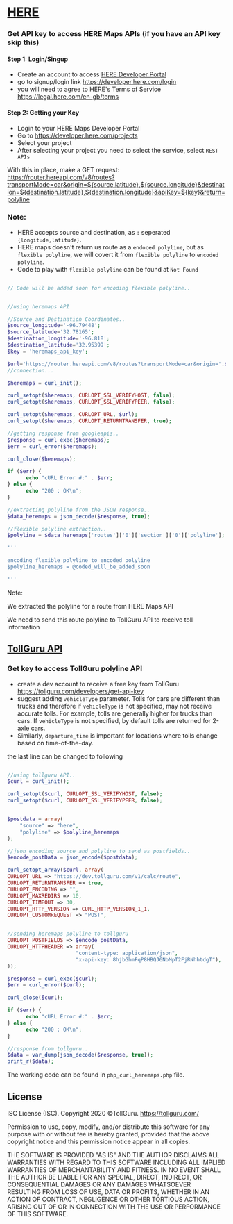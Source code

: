 # [HERE](https://developer.here.com/)

### Get API key to access HERE Maps APIs (if you have an API key skip this)
#### Step 1: Login/Singup
* Create an account to access [HERE Developer Portal](https://developer.here.com/)
* go to signup/login link https://developer.here.com/login
* you will need to agree to HERE's Terms of Service https://legal.here.com/en-gb/terms

#### Step 2: Getting your Key
* Login to your HERE Maps Developer Portal
* Go to https://developer.here.com/projects
* Select your project
* After selecting your project you need to select the service, select
  `REST APIs`


With this in place, make a GET request: https://router.hereapi.com/v8/routes?transportMode=car&origin=${source.latitude},${source.longitude}&destination=${destination.latitude},${destination.longitude}&apiKey=${key}&return=polyline
### Note:
* HERE accepts source and destination, as `:` seperated `{longitude,latitude}`.
* HERE maps doesn't return us route as a `endoced polyline`, but as
  `flexible polyline`, we will covert it from `flexible polyline` to
  `encoded polyline`.
* Code to play with `flexible polyline` can be found at `Not Found`

```php

// Code will be added soon for encoding flexible polyline..

```

```php

//using heremaps API

//Source and Destination Coordinates..
$source_longitude='-96.79448';
$source_latitude='32.78165';
$destination_longitude='-96.818';
$destination_latitude='32.95399';
$key = 'heremaps_api_key';

$url='https://router.hereapi.com/v8/routes?transportMode=car&origin='.$source_latitude.','.$source_longitude.'&destination='.$destination_latitude.','.$destination_longitude.'&apiKey='.$key.'&return=polyline';
//connection...

$heremaps = curl_init();

curl_setopt($heremaps, CURLOPT_SSL_VERIFYHOST, false);
curl_setopt($heremaps, CURLOPT_SSL_VERIFYPEER, false);

curl_setopt($heremaps, CURLOPT_URL, $url);
curl_setopt($heremaps, CURLOPT_RETURNTRANSFER, true);

//getting response from googleapis..
$response = curl_exec($heremaps);
$err = curl_error($heremaps);

curl_close($heremaps);

if ($err) {
	  echo "cURL Error #:" . $err;
} else {
	  echo "200 : OK\n";
}

//extracting polyline from the JSON response..
$data_heremaps = json_decode($response, true);

//flexible polyline extraction..
$polyline = $data_heremaps['routes']['0']['section']['0']['polyline'];

'''

encoding flexible polyline to encoded polyline
$polyline_heremaps = @coded_will_be_added_soon

'''

```

Note:

We extracted the polyline for a route from HERE Maps API

We need to send this route polyline to TollGuru API to receive toll information

## [TollGuru API](https://tollguru.com/developers/docs/)

### Get key to access TollGuru polyline API
* create a dev account to receive a free key from TollGuru https://tollguru.com/developers/get-api-key
* suggest adding `vehicleType` parameter. Tolls for cars are different than trucks and therefore if `vehicleType` is not specified, may not receive accurate tolls. For example, tolls are generally higher for trucks than cars. If `vehicleType` is not specified, by default tolls are returned for 2-axle cars. 
* Similarly, `departure_time` is important for locations where tolls change based on time-of-the-day.

the last line can be changed to following

```php

//using tollguru API..
$curl = curl_init();

curl_setopt($curl, CURLOPT_SSL_VERIFYHOST, false);
curl_setopt($curl, CURLOPT_SSL_VERIFYPEER, false);


$postdata = array(
	"source" => "here",
	"polyline" => $polyline_heremaps
);

//json encoding source and polyline to send as postfields..
$encode_postData = json_encode($postdata);

curl_setopt_array($curl, array(
CURLOPT_URL => "https://dev.tollguru.com/v1/calc/route",
CURLOPT_RETURNTRANSFER => true,
CURLOPT_ENCODING => "",
CURLOPT_MAXREDIRS => 10,
CURLOPT_TIMEOUT => 30,
CURLOPT_HTTP_VERSION => CURL_HTTP_VERSION_1_1,
CURLOPT_CUSTOMREQUEST => "POST",


//sending heremaps polyline to tollguru
CURLOPT_POSTFIELDS => $encode_postData,
CURLOPT_HTTPHEADER => array(
				      "content-type: application/json",
				      "x-api-key: 8hjbGhmFqP8HBQJ6NbMpT2FjRNhhtdgT"),
));

$response = curl_exec($curl);
$err = curl_error($curl);

curl_close($curl);

if ($err) {
	  echo "cURL Error #:" . $err;
} else {
	  echo "200 : OK\n";
}

//response from tollguru..
$data = var_dump(json_decode($response, true));
print_r($data);

```

The working code can be found in `php_curl_heremaps.php` file.

## License
ISC License (ISC). Copyright 2020 &copy;TollGuru. https://tollguru.com/

Permission to use, copy, modify, and/or distribute this software for any purpose with or without fee is hereby granted, provided that the above copyright notice and this permission notice appear in all copies.

THE SOFTWARE IS PROVIDED "AS IS" AND THE AUTHOR DISCLAIMS ALL WARRANTIES WITH REGARD TO THIS SOFTWARE INCLUDING ALL IMPLIED WARRANTIES OF MERCHANTABILITY AND FITNESS. IN NO EVENT SHALL THE AUTHOR BE LIABLE FOR ANY SPECIAL, DIRECT, INDIRECT, OR CONSEQUENTIAL DAMAGES OR ANY DAMAGES WHATSOEVER RESULTING FROM LOSS OF USE, DATA OR PROFITS, WHETHER IN AN ACTION OF CONTRACT, NEGLIGENCE OR OTHER TORTIOUS ACTION, ARISING OUT OF OR IN CONNECTION WITH THE USE OR PERFORMANCE OF THIS SOFTWARE.
